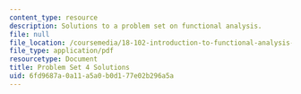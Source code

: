 ```yaml
---
content_type: resource
description: Solutions to a problem set on functional analysis.
file: null
file_location: /coursemedia/18-102-introduction-to-functional-analysis-spring-2009/6fd9687a0a11a5a0b0d177e02b296a5a_MIT18_102s09_sol_pset04.pdf
file_type: application/pdf
resourcetype: Document
title: Problem Set 4 Solutions
uid: 6fd9687a-0a11-a5a0-b0d1-77e02b296a5a
---
```

